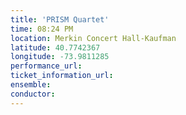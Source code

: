 ```yaml
---
title: 'PRISM Quartet'
time: 08:24 PM
location: Merkin Concert Hall-Kaufman
latitude: 40.7742367
longitude: -73.9811285
performance_url: 
ticket_information_url: 
ensemble: 
conductor: 
---
```

